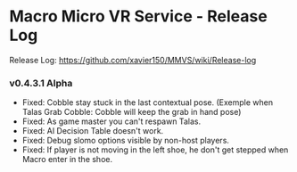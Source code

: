 # Macro Micro VR Service - Release Log
Release Log: https://github.com/xavier150/MMVS/wiki/Release-log

###  v0.4.3.1 Alpha

- Fixed: Cobble stay stuck in the last contextual pose. (Exemple when Talas Grab Cobble: Cobble will keep the grab in hand pose)
- Fixed: As game master you can't respawn Talas.
- Fixed: AI Decision Table doesn't work.
- Fixed: Debug slomo options visible by non-host players.
- Fixed: If player is not moving in the left shoe, he don't get stepped when Macro enter in the shoe.
